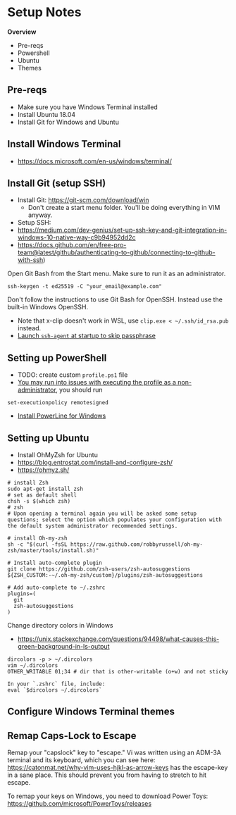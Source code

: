 # Setup Notes

**Overview**
* Pre-reqs
* Powershell
* Ubuntu
* Themes

## Pre-reqs

* Make sure you have Windows Terminal installed
* Install Ubuntu 18.04
* Install Git for Windows and Ubuntu

## Install Windows Terminal

* https://docs.microsoft.com/en-us/windows/terminal/

## Install Git (setup SSH)

* Install Git: https://git-scm.com/download/win
  * Don't create a start menu folder. You'll be doing everything in VIM anyway. 
* Setup SSH:
 * https://medium.com/dev-genius/set-up-ssh-key-and-git-integration-in-windows-10-native-way-c9b94952dd2c
 * https://docs.github.com/en/free-pro-team@latest/github/authenticating-to-github/connecting-to-github-with-ssh)

Open Git Bash from the Start menu. Make sure to run it as an administrator.

```
ssh-keygen -t ed25519 -C "your_email@example.com"
```
Don't follow the instructions to use Git Bash for OpenSSH. Instead use the built-in Windows OpenSSH.

* Note that x-clip doesn't work in WSL, use `clip.exe < ~/.ssh/id_rsa.pub` instead.
* [Launch `ssh-agent` at startup to skip passphrase](https://docs.github.com/en/free-pro-team@latest/github/authenticating-to-github/working-with-ssh-key-passphrases)

## Setting up PowerShell

* TODO: create custom `profile.ps1` file
* [You may run into issues with executing the profile as a non-administrator](https://answers.microsoft.com/en-us/windows/forum/windows_10-performance/whats-wrong-with-my-windows-powershell/f05e72f2-a429-4ee0-81fb-910c8c8a1306?auth=1), you should run

```
set-executionpolicy remotesigned
```

* [Install PowerLine for Windows](https://docs.microsoft.com/en-us/windows/terminal/tutorials/powerline-setup)

## Setting up Ubuntu

* Install OhMyZsh for Ubuntu
* https://blog.entrostat.com/install-and-configure-zsh/
* https://ohmyz.sh/

```
# install Zsh
sudo apt-get install zsh
# set as default shell
chsh -s $(which zsh)
# zsh
# Upon opening a terminal again you will be asked some setup questions; select the option which populates your configuration with the default system administrator recommended settings.

# install Oh-my-zsh
sh -c "$(curl -fsSL https://raw.github.com/robbyrussell/oh-my-zsh/master/tools/install.sh)"

# Install auto-complete plugin
git clone https://github.com/zsh-users/zsh-autosuggestions ${ZSH_CUSTOM:-~/.oh-my-zsh/custom}/plugins/zsh-autosuggestions

# Add auto-complete to ~/.zshrc
plugins=(
  git
  zsh-autosuggestions
)
```

Change directory colors in Windows

* https://unix.stackexchange.com/questions/94498/what-causes-this-green-background-in-ls-output

```
dircolors -p > ~/.dircolors
vim ~/.dircolors
OTHER_WRITABLE 01;34 # dir that is other-writable (o+w) and not sticky

In your `.zshrc` file, include:
eval `$dircolors ~/.dircolors`
```

## Configure Windows Terminal themes

## Remap Caps-Lock to Escape

Remap your "capslock" key to "escape." Vi was written using an ADM-3A terminal and its keyboard, which you can see here: https://catonmat.net/why-vim-uses-hjkl-as-arrow-keys has the escape-key in a sane place. This should prevent you from having to stretch to hit escape.

To remap your keys on Windows, you need to download Power Toys: https://github.com/microsoft/PowerToys/releases
